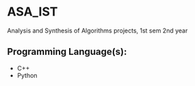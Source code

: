 # ASA_IST
Analysis and Synthesis of Algorithms projects, 1st sem 2nd year
## Programming Language(s):
- C++
- Python
